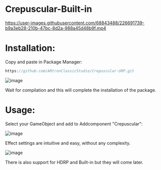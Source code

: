 # Crepuscular-Built-in



https://user-images.githubusercontent.com/68843488/226691739-b9a3eb28-210b-47bc-8d2a-988a45d48b9f.mp4



# Installation:
Copy and paste in Package Manager:

```C#
https://github.com/ARtronClassicStudio/Crepuscular-URP.git
```
![image](https://user-images.githubusercontent.com/68843488/226684938-018e2bd4-7abd-478c-b29f-c84c7bae7bb2.png)

Wait for compilation and this will complete the installation of the package.

# Usage:

Select your GameObject and add to Addcomponent "Crepuscular":

![image](https://github.com/ARtronClassicStudio/Crepuscular-Built-in/assets/68843488/eeab6279-258a-4bc7-9cd0-e7093524f9bf)


Effect settings are intuitive and easy, without any complexity.

![image](https://github.com/ARtronClassicStudio/Crepuscular-Built-in/assets/68843488/e7669646-57bf-4977-9dc8-f30611101ace)


There is also support for HDRP and Built-in but they will come later.
